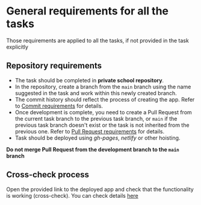 # General requirements for all the tasks

Those requirements are applied to all the tasks, if not provided in the task explicitly

## Repository requirements

- The task should be completed in **private school repository**.
- In the repository, create a branch from the `main` branch using the name suggested in the task and work within this newly created branch.
- The commit history should reflect the process of creating the app. Refer to [Commit requirements](https://rs.school/docs/en/git-convention) for details.
- Once development is complete, you need to create a Pull Request from the current task branch to the previous task branch, or `main` if the previous task branch doesn't exist or the task is not inherited from the previous one. Refer to [Pull Request requirements](https://rs.school/docs/en/pull-request-review-process#pull-request-requirements-pr) for details.
- Task should be deployed using *gh-pages*, *netlify* or other hoisting.

**Do not merge Pull Request from the development branch to the `main` branch**

## Cross-check process

Open the provided link to the deployed app and check that the functionality is working (cross-check). You can check details [here](https://rs.school/docs/en/cross-check-flow)
